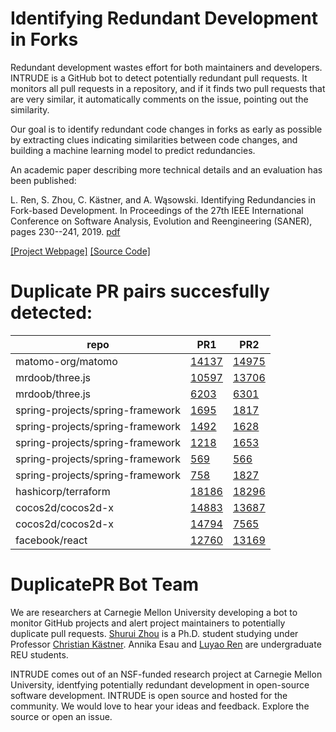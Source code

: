 # Identifying Redundant Development in Forks 


Redundant development wastes effort for both maintainers and developers. INTRUDE is a GitHub bot to detect potentially redundant pull requests. It monitors all pull requests in a repository, and if it finds two pull requests that are very similar, it automatically comments on the issue, pointing out the similarity.

Our goal is to identify redundant code changes in forks as early as possible by extracting clues indicating similarities between code changes, and building a machine learning model to predict redundancies.

An academic paper describing more technical details and an evaluation has been published:

L. Ren, S. Zhou, C. Kästner, and A. Wąsowski. Identifying Redundancies in Fork-based Development. In Proceedings of the 27th IEEE International Conference on Software Analysis, Evolution and Reengineering (SANER), pages 230--241, 2019. [pdf](https://www.cs.cmu.edu/~shuruiz/paper/saner19-RedundantDev.pdf)


[[Project Webpage]](http://forks-insight.com/INTRUDE-welcome) [[Source Code]](https://github.com/shuiblue/INTRUDE)



# Duplicate PR pairs succesfully detected:

| repo |PR1   |PR2   |
|---|---|---|
| matomo-org/matomo|[14137](https://github.com/matomo-org/matomo/pull/14137)|[14975](https://github.com/matomo-org/matomo/pull/14975)|  
|mrdoob/three.js|[10597](https://github.com/mrdoob/three.js/pull/10597)|[13706](https://github.com/mrdoob/three.js/pull/13706)|
|mrdoob/three.js|[6203](https://github.com/mrdoob/three.js/pull/6203)|[6301](https://github.com/mrdoob/three.js/pull/6301)|
|spring-projects/spring-framework|[1695](https://github.com/spring-projects/spring-framework/pull/1695)|[1817](https://github.com/spring-projects/spring-framework/pull/1817)|
|spring-projects/spring-framework|[1492](https://github.com/spring-projects/spring-framework/pull/1492)|[1628](https://github.com/spring-projects/spring-framework/pull/1628)|
|spring-projects/spring-framework|[1218](https://github.com/spring-projects/spring-framework/pull/1218)|[1653](https://github.com/spring-projects/spring-framework/pull/1653)|
|spring-projects/spring-framework|[569](https://github.com/spring-projects/spring-framework/pull/569)|[566](https://github.com/spring-projects/spring-framework/pull/566)|
|spring-projects/spring-framework|[758](https://github.com/spring-projects/spring-framework/pull/758)|[1827](https://github.com/spring-projects/spring-framework/pull/1827)|
|hashicorp/terraform|[18186](https://github.com/hashicorp/terraform/pull/18186)|[18296](https://github.com/hashicorp/terraform/pull/18296)|
|cocos2d/cocos2d-x|[14883](https://github.com/cocos2d/cocos2d-x/pull/14883)|[13687](https://github.com/cocos2d/cocos2d-x/pull/13687)|
|cocos2d/cocos2d-x|[14794](https://github.com/cocos2d/cocos2d-x/pull/14794)|[7565](https://github.com/cocos2d/cocos2d-x/pull/7565)|
|facebook/react|[12760](https://github.com/facebook/react/pull/12760)|[13169](https://github.com/facebook/react/pull/13169)|

# DuplicatePR Bot Team
We are researchers at Carnegie Mellon University developing a bot to monitor GitHub projects and alert project maintainers to potentially duplicate pull requests. [Shurui Zhou](https://www.cs.cmu.edu/~shuruiz) is a Ph.D. student studying under Professor [Christian Kästner](https://www.cs.cmu.edu/~ckaestne/). Annika Esau and [Luyao Ren](http://luyaoren.com/) are undergraduate REU students.

INTRUDE comes out of an NSF-funded research project at Carnegie Mellon University, identfying potentially redundant development in open-source software development. INTRUDE is open source and hosted for the community. We would love to hear your ideas and feedback. Explore the source or open an issue.



